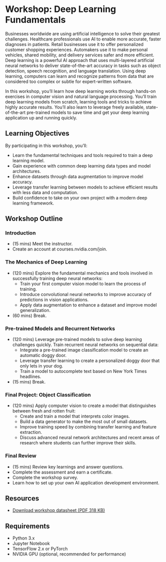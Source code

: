 # Workshop: Deep Learning Fundamentals

Businesses worldwide are using artificial intelligence to solve their greatest challenges. Healthcare professionals use AI to enable more accurate, faster diagnoses in patients. Retail businesses use it to offer personalized customer shopping experiences. Automakers use it to make personal vehicles, shared mobility, and delivery services safer and more efficient. Deep learning is a powerful AI approach that uses multi-layered artificial neural networks to deliver state-of-the-art accuracy in tasks such as object detection, speech recognition, and language translation. Using deep learning, computers can learn and recognize patterns from data that are considered too complex or subtle for expert-written software.

In this workshop, you’ll learn how deep learning works through hands-on exercises in computer vision and natural language processing. You’ll train deep learning models from scratch, learning tools and tricks to achieve highly accurate results. You’ll also learn to leverage freely available, state-of-the-art pre-trained models to save time and get your deep learning application up and running quickly.

## Learning Objectives

By participating in this workshop, you’ll:
- Learn the fundamental techniques and tools required to train a deep learning model.
- Gain experience with common deep learning data types and model architectures.
- Enhance datasets through data augmentation to improve model accuracy.
- Leverage transfer learning between models to achieve efficient results with less data and computation.
- Build confidence to take on your own project with a modern deep learning framework.

## Workshop Outline

### Introduction
- (15 mins) Meet the instructor.
- Create an account at courses.nvidia.com/join.

### The Mechanics of Deep Learning
- (120 mins) Explore the fundamental mechanics and tools involved in successfully training deep neural networks:
  - Train your first computer vision model to learn the process of training.
  - Introduce convolutional neural networks to improve accuracy of predictions in vision applications.
  - Apply data augmentation to enhance a dataset and improve model generalization.
- (60 mins) Break.

### Pre-trained Models and Recurrent Networks
- (120 mins) Leverage pre-trained models to solve deep learning challenges quickly. Train recurrent neural networks on sequential data:
  - Integrate a pre-trained image classification model to create an automatic doggy door.
  - Leverage transfer learning to create a personalized doggy door that only lets in your dog.
  - Train a model to autocomplete text based on New York Times headlines.
- (15 mins) Break.

### Final Project: Object Classification
- (120 mins) Apply computer vision to create a model that distinguishes between fresh and rotten fruit:
  - Create and train a model that interprets color images.
  - Build a data generator to make the most out of small datasets.
  - Improve training speed by combining transfer learning and feature extraction.
  - Discuss advanced neural network architectures and recent areas of research where students can further improve their skills.

### Final Review
- (15 mins) Review key learnings and answer questions.
- Complete the assessment and earn a certificate.
- Complete the workshop survey.
- Learn how to set up your own AI application development environment.

## Resources
- [Download workshop datasheet (PDF 318 KB)](https://www.nvidia.com/content/dam/en-zz/Solutions/deep-learning/deep-learning-education/dli-fundamentals-of-deep-learning-1369828-r3-web.pdf)

## Requirements
- Python 3.x
- Jupyter Notebook
- TensorFlow 2.x or PyTorch
- NVIDIA GPU (optional, recommended for performance)

